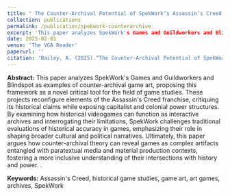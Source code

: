 ```yaml
---
title: " The Counter-Archival Potential of SpekWork’s Assassin’s Creed Art History (forthcoming)"
collection: publications
permalink: /publication/spekwork-counterarchive
excerpt: 'This paper analyzes SpekWork's Games and Guildworkers and Blindspot as examples of counter-archival game art, proposing this framework as a novel critical tool for the field of game studies. These projects reconfigure elements of the Assassin's Creed franchise, critiquing its historical claims while exposing capitalist and colonial power structures.'
date: 2025-02-01
venue: 'The VGA Reader'
paperurl: ''
citation: 'Bailey, A. (2025).“The Counter-Archival Potential of SpekWork’s Assassin’s Creed Art History.” In <i>The Video Game Art Reader</i>, Volume 5, The VGA Gallery and Amherst College Press.'
---
```


<b>Abstract:</b> This paper analyzes SpekWork's Games and Guildworkers and Blindspot as examples of counter-archival game art, proposing this framework as a novel critical tool for the field of game studies. These projects reconfigure elements of the Assassin's Creed franchise, critiquing its historical claims while exposing capitalist and colonial power structures. By examining how historical videogames can function as interactive archives and interrogating their limitations, SpekWork challenges traditional evaluations of historical accuracy in games, emphasizing their role in shaping broader cultural and political narratives. Ultimately, this paper argues how counter-archival theory can reveal games as complex artifacts entangled with paratextual media and material production contexts, fostering a more inclusive understanding of their intersections with history and power.
.

<b>Keywords:</b> Assassin's Creed, historical game studies, game art, art games, archives, SpekWork 
